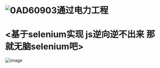 # ![0AD60903](https://user-images.githubusercontent.com/59247205/221355626-09e97be5-2ba3-4fee-bf0d-d3557a4696af.png)通过电力工程
# <基于selenium实现 js逆向逆不出来 那就无脑selenium吧>
![image](https://user-images.githubusercontent.com/59247205/221356542-4afa422c-a192-4799-ba28-8f4ed4366327.png)

